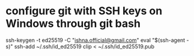 # configure git with SSH keys on Windows through git bash
ssh-keygen -t ed25519 -C "ishna.official@gmail.com"
eval "$(ssh-agent -s)"
ssh-add ~/.ssh/id_ed25519
clip < ~/.ssh/id_ed25519.pub
